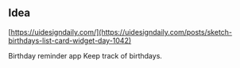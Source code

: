 ## Idea

[https://uidesigndaily.com/](https://uidesigndaily.com/posts/sketch-birthdays-list-card-widget-day-1042)

Birthday reminder app
Keep track of birthdays.
